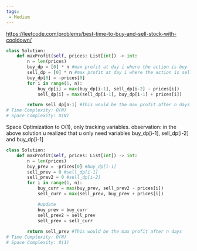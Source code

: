 ```yaml
---
tags:
 - Medium
---
```


https://leetcode.com/problems/best-time-to-buy-and-sell-stock-with-cooldown/

```python
class Solution:
    def maxProfit(self, prices: List[int]) -> int:  
        n = len(prices)
        buy_dp = [0] * n #max profit at day i where the action is buy
        sell_dp = [0] * n #max profit at day i where the action is sell
        buy_dp[0] = -prices[0]
        for i in range(1, n):
            buy_dp[i] = max(buy_dp[i-1], sell_dp[i-2] - prices[i])
            sell_dp[i] = max(sell_dp[i-1], buy_dp[i-1] + prices[i])

        return sell_dp[n-1] #This would be the max profit after n days
# Time Complexity: O(N)
# Space Complexity: O(N)
```

Space Optimization to O(1), only tracking variables. observation: in the above solution u realized that u only need variables buy_dp[i-1], sell_dp[i-2] and buy_dp[i-1]

```python
class Solution:
    def maxProfit(self, prices: List[int]) -> int:  
        n = len(prices)
        buy_prev = -prices[0] #buy_dp[i-1] 
        sell_prev = 0 #sell_dp[i-1]
        sell_prev2 = 0 #sell_dp[i-2]
        for i in range(1, n):
            buy_curr = max(buy_prev, sell_prev2 - prices[i])
            sell_curr = max(sell_prev, buy_prev + prices[i])

            #update
            buy_prev = buy_curr
            sell_prev2 = sell_prev
            sell_prev = sell_curr
        
        return sell_prev #This would be the max profit after n days
# Time Complexity: O(N)
# Space Complexity: O(1)
```